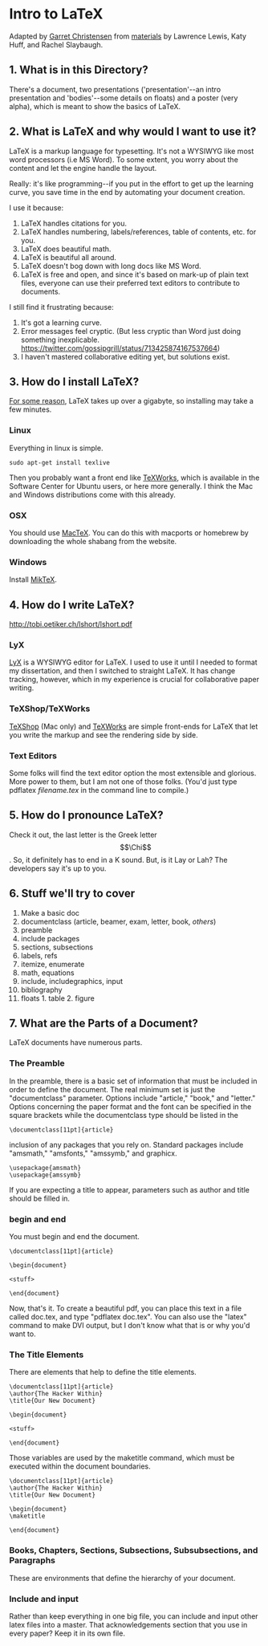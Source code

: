 # Intro to LaTeX
Adapted by [Garret Christensen](http://www.ocf.berkeley.edu/~garret) from [materials](https://github.com/thehackerwithin/berkeley/tree/master/LaTeX) by Lawrence Lewis, Katy Huff, and Rachel Slaybaugh.

## 1. What is in this Directory?
There's a document, two presentations ('presentation'--an intro presentation and 'bodies'--some details on floats) and a poster (very alpha), which is meant to show the basics of LaTeX.


<!--## What is Markup?

### HTML

HTML is just hypertext markup language. It provides a plain text way to
describe objects and data that are encountered in the world wide web. Things
like urls, text rendering in webpages, etc. are all easy to describe in HTML.

### XML

XML is the extensible markup language. It generalizes where others specify. In
the way that all reductionist things fail to get the specifics right, XML is
great for general tasks in programming (input files, etc.), but not great for
writing documents, where the needs are very specific.

### MarkDown? RestructuredText? Where does it end?

There are a lot of markup languages. They all do different things. Restructured
text is the standard in the world of python documentation. Markdown is the
standard on github. Pick your poison.
-->
## 2. What is LaTeX and why would I want to use it?
LaTeX is a markup language for typesetting. It's not a WYSIWYG like most word
processors (i.e MS Word). To some extent, you worry about the content and let
the engine handle the layout. 
<!--
Why does this matter? There are several advantages to de-coupling the *format*
of the document from it's *content*:
 - In principal, it allows the author of technical documents to focus their
   time and effort on the clear, accurate representation of content rather 
   than formatting.
 - It promotes re-use of content, which is a boon to reproducibility for
   technical/scientific work. For example, the same figures and even text can
   be formatted a report, a poster, and a powerpoint-style presentation.
   If you update a figure, you only need to do so once and the change is 
   reflected in **all** of your documents & presentations.
-->
Really: it's like programming--if you put in the
effort to get up the learning curve, you save time in the end by automating
your document creation.

I use it because:
 1. LaTeX handles citations for you.
 2. LaTeX handles numbering, labels/references, table of contents, etc. for you.
 3. LaTeX does beautiful math.
 4. LaTeX is beautiful all around.
 5. LaTeX doesn't bog down with long docs like MS Word.
 6. LaTeX is free and open, and since it's based on mark-up of plain text
    files, everyone can use their preferred text editors to contribute to 
    documents.


I still find it frustrating because:
  1. It's got a learning curve.
  2. Error messages feel cryptic. (But less cryptic than Word just doing
     something inexplicable.
     https://twitter.com/gossipgriII/status/713425874167537664)
  3. I haven't mastered collaborative editing yet, but solutions exist.

## 3. How do I install LaTeX?
[For some reason](http://tex.stackexchange.com/questions/974/why-is-the-mactex-distribution-so-large-is-there-anything-smaller-for-os-x), LaTeX takes up over a gigabyte, so installing may take a few minutes.

### Linux

Everything in linux is simple.

    sudo apt-get install texlive

Then you probably want a front end like [TeXWorks](https://www.tug.org/texworks/), which is available in the Software Center for Ubuntu users, or here more generally. I think the Mac and Windows distributions come with this already.

### OSX

You should use [MacTeX][mactex]. You can do this with macports or homebrew by downloading the whole shabang from
the website.

### Windows

Install [MikTeX](http://miktex.org/).

## 4. How do I write LaTeX?

http://tobi.oetiker.ch/lshort/lshort.pdf

### LyX

[LyX](https://www.lyx.org/) is a WYSIWYG editor for LaTeX. I used to use it until I needed to format my dissertation, and then I switched to  straight LaTeX. It has change tracking, however, which in my experience is crucial for collaborative paper writing.

### TeXShop/TeXWorks

[TeXShop](http://pages.uoregon.edu/koch/texshop/) (Mac only) and [TeXWorks](https://www.tug.org/texworks/) are simple front-ends for LaTeX that let you write the markup and see the rendering side by side.

### Text Editors

Some folks will find the text editor option the most extensible and glorious. More power to them, but I am not one of those folks. (You'd just type pdflatex *filename.tex* in the command line to compile.)

## 5. How do I pronounce LaTeX?

Check it out, the last letter is the Greek letter $$\Chi$$. So, it definitely has to end in a K sound. But, is it Lay or Lah? The developers say it's up to you.

## 6. Stuff we'll try to cover
  1. Make a basic doc
  2. documentclass (article, beamer, exam, letter, book, *others*)
  3. preamble
  4. include packages
  5. sections, subsections
  6. labels, refs
  7. itemize, enumerate
  8. math, equations
  8. include, includegraphics, input
  9. bibliography
  10. floats
    1. table
    2. figure


## 7. What are the Parts of a Document?

LaTeX documents have numerous parts.

### The Preamble

In the preamble, there is a basic set of information that must be included in
order to define the document. The real minimum set is just the "documentclass"
parameter. Options include "article," "book," and "letter." Options concerning
the paper format and the font can be specified in the square brackets while the
documentclass type should be listed in the  

    \documentclass[11pt]{article}

inclusion of any packages that you rely on. Standard packages include
"amsmath," "amsfonts," "amssymb," and graphicx.

    \usepackage{amsmath}
    \usepackage{amssymb}

If you are expecting a title to appear, parameters such as author and title
should be filled in.




### begin and end

You must begin and end the document.

    \documentclass[11pt]{article}

    \begin{document}

    <stuff>

    \end{document}


Now, that's it. To create a beautiful pdf, you can place this text in a file
called doc.tex, and type "pdflatex doc.tex". You can also use the "latex" command to make DVI output, but I don't know what that is or why you'd want to.

### The Title Elements

There are elements that help to define the title elements.


    \documentclass[11pt]{article}
    \author{The Hacker Within}
    \title{Our New Document}

    \begin{document}

    <stuff>

    \end{document}


Those variables are used by the maketitle command, which must be executed
within the document boundaries.


    \documentclass[11pt]{article}
    \author{The Hacker Within}
    \title{Our New Document}

    \begin{document}
    \maketitle

    \end{document}



### Books, Chapters, Sections, Subsections, Subsubsections, and Paragraphs

These are environments that define the hierarchy of your document.


### Include and input

Rather than keep everything in one big file, you can include and input other
latex files into a master. That acknowledgements section that you use in every
paper? Keep it in its own file.



[texSE]: http://tex.stackexchange.com/questions/41808/how-do-i-install-tex-latex-on-windows-7 "TeX Stack Exchange"
[mactex]: https://tug.org/mactex/ "mactex"
